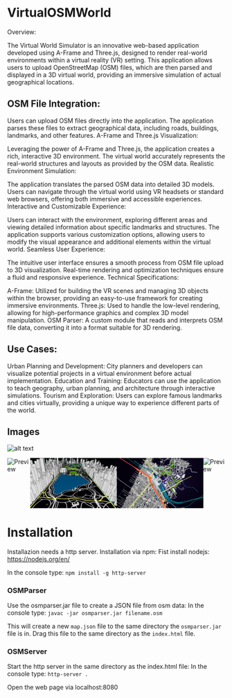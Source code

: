 # VirtualOSMWorld
Overview:

The Virtual World Simulator is an innovative web-based application developed using A-Frame and Three.js, designed to render real-world environments within a virtual reality (VR) setting. This application allows users to upload OpenStreetMap (OSM) files, which are then parsed and displayed in a 3D virtual world, providing an immersive simulation of actual geographical locations.

## OSM File Integration:

Users can upload OSM files directly into the application.
The application parses these files to extract geographical data, including roads, buildings, landmarks, and other features.
A-Frame and Three.js Visualization:

Leveraging the power of A-Frame and Three.js, the application creates a rich, interactive 3D environment.
The virtual world accurately represents the real-world structures and layouts as provided by the OSM data.
Realistic Environment Simulation:

The application translates the parsed OSM data into detailed 3D models.
Users can navigate through the virtual world using VR headsets or standard web browsers, offering both immersive and accessible experiences.
Interactive and Customizable Experience:

Users can interact with the environment, exploring different areas and viewing detailed information about specific landmarks and structures.
The application supports various customization options, allowing users to modify the visual appearance and additional elements within the virtual world.
Seamless User Experience:

The intuitive user interface ensures a smooth process from OSM file upload to 3D visualization.
Real-time rendering and optimization techniques ensure a fluid and responsive experience.
Technical Specifications:

A-Frame: Utilized for building the VR scenes and managing 3D objects within the browser, providing an easy-to-use framework for creating immersive environments.
Three.js: Used to handle the low-level rendering, allowing for high-performance graphics and complex 3D model manipulation.
OSM Parser: A custom module that reads and interprets OSM file data, converting it into a format suitable for 3D rendering.

## Use Cases:

Urban Planning and Development: City planners and developers can visualize potential projects in a virtual environment before actual implementation.
Education and Training: Educators can use the application to teach geography, urban planning, and architecture through interactive simulations.
Tourism and Exploration: Users can explore famous landmarks and cities virtually, providing a unique way to experience different parts of the world.


## Images
![alt text](https://github.com/Rezarak/VirtualOSMWorld/blob/master/Thesis/Thesis%20Bilder/Tokio.PNG)

<div style="display: flex; justify-content: space-around;">
  <img src="https://github.com/JuliBlu/VirtualOSMWorld/blob/master/Thesis/Thesis%20Bilder/StuttgartHBF.PNG" alt="Preview" width="200"/>
  <img src="https://github.com/JuliBlu/VirtualOSMWorldPublic/blob/main/Thesis/Thesis%20Bilder/Manhatten.PNG" alt="Preview" width="200"/>
  <img src="https://github.com/JuliBlu/VirtualOSMWorldPublic/blob/main/Thesis/Thesis%20Bilder/ExKarte.PNG" alt="Preview" width="200"/>
  <img src="https://github.com/JuliBlu/VirtualOSMWorld/blob/master/Thesis/Thesis%20Bilder/Umgebung.PNG" alt="Preview" width="200"/>
</div>

# Installation
Installazion needs a http server. 
Installation via npm:
Fist install nodejs: https://nodejs.org/en/

In the console type: 
`npm install -g http-server`

### OSMParser
Use the osmparser.jar file to create a JSON file from osm data:
In the console type: 
`javac -jar osmparser.jar filename.osm`

This will create a new `map.json` file to the same directory the `osmparser.jar` file is in.
Drag this file to the same directory as the `index.html` file.

### OSMServer
Start the http server in the same directory as the index.html file:
In the console type: `http-server .`

Open the web page via localhost:8080
